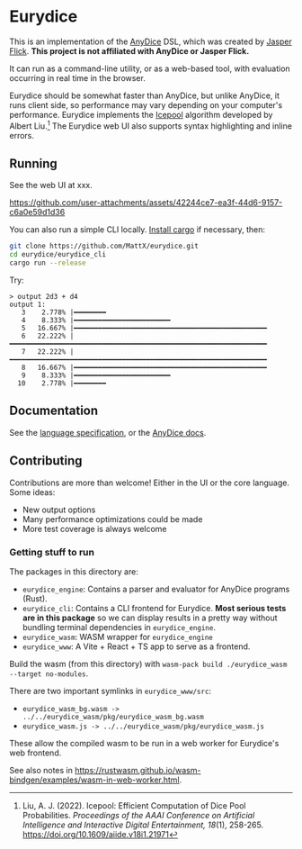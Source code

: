 # Eurydice

This is an implementation of the [AnyDice](https://anydice.com/) DSL, which was created by [Jasper Flick](https://ko-fi.com/catlikecoding). **This project is not affiliated with AnyDice or Jasper Flick.**

It can run as a command-line utility, or as a web-based tool, with evaluation occurring in real time in the browser.

Eurydice should be somewhat faster than AnyDice, but unlike AnyDice, it runs client side, so performance may vary depending on your computer's performance. Eurydice implements the [Icepool](https://pypi.org/project/icepool/) algorithm developed by Albert Liu.[^1] The Eurydice web UI also supports syntax highlighting and inline errors.

[^1]: Liu, A. J. (2022). Icepool: Efficient Computation of Dice Pool Probabilities. _Proceedings of the AAAI Conference on Artificial Intelligence and Interactive Digital Entertainment, 18_(1), 258-265. <https://doi.org/10.1609/aiide.v18i1.21971>

## Running

See the web UI at xxx.

https://github.com/user-attachments/assets/42244ce7-ea3f-44d6-9157-c6a0e59d1d36

You can also run a simple CLI locally. [Install cargo](https://doc.rust-lang.org/cargo/getting-started/installation.html) if necessary, then:

```sh
git clone https://github.com/MattX/eurydice.git
cd eurydice/eurydice_cli
cargo run --release
```

Try:

```
> output 2d3 + d4
output 1:
   3    2.778% |━━━━━━━━
   4    8.333% |━━━━━━━━━━━━━━━━━━━━━━━━
   5   16.667% |━━━━━━━━━━━━━━━━━━━━━━━━━━━━━━━━━━━━━━━━━━━━━━━━
   6   22.222% |━━━━━━━━━━━━━━━━━━━━━━━━━━━━━━━━━━━━━━━━━━━━━━━━━━━━━━━━━━━━━━━━
   7   22.222% |━━━━━━━━━━━━━━━━━━━━━━━━━━━━━━━━━━━━━━━━━━━━━━━━━━━━━━━━━━━━━━━━
   8   16.667% |━━━━━━━━━━━━━━━━━━━━━━━━━━━━━━━━━━━━━━━━━━━━━━━━
   9    8.333% |━━━━━━━━━━━━━━━━━━━━━━━━
  10    2.778% |━━━━━━━━
```

## Documentation

See the [language specification](/spec.md), or the [AnyDice docs](https://anydice.com/docs/).

## Contributing

Contributions are more than welcome! Either in the UI or the core language. Some ideas:

- New output options
- Many performance optimizations could be made
- More test coverage is always welcome

### Getting stuff to run

The packages in this directory are:

- `eurydice_engine`: Contains a parser and evaluator for AnyDice programs (Rust).
- `eurydice_cli`: Contains a CLI frontend for Eurydice. **Most serious tests are in this package** so we can display results in a pretty way without bundling terminal dependencies in `eurydice_engine`.
- `eurydice_wasm`: WASM wrapper for `eurydice_engine`
- `eurydice_www`: A Vite + React + TS app to serve as a frontend.

Build the wasm (from this directory) with `wasm-pack build ./eurydice_wasm --target no-modules`.

There are two important symlinks in `eurydice_www/src`:

- `eurydice_wasm_bg.wasm -> ../../eurydice_wasm/pkg/eurydice_wasm_bg.wasm`
- `eurydice_wasm.js -> ../../eurydice_wasm/pkg/eurydice_wasm.js`

These allow the compiled wasm to be run in a web worker for Eurydice's web frontend.

See also notes in <https://rustwasm.github.io/wasm-bindgen/examples/wasm-in-web-worker.html>.
